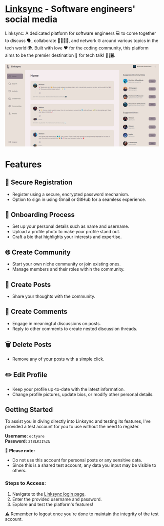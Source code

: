 # [Linksync](https://linksync-bay.vercel.app/) - Software engineers' social media

Linksync: A dedicated platform for software engineers 💻 to come together to discuss 🗣️, collaborate 👩‍💻👨‍💻, and network 🌐 around various topics in the tech world 🌍. Built with love ❤️ for the coding community, this platform aims to be the premier destination 📍 for tech talk! 🚀🔧🖥️.

[![Linksync](./public/screenshot.png)](https://linksync-bay.vercel.app/)

# Features

## 🔐 **Secure Registration**
- Register using a secure, encrypted password mechanism.
- Option to sign in using Gmail or GitHub for a seamless experience.

## 🚀 **Onboarding Process**
- Set up your personal details such as name and username.
- Upload a profile photo to make your profile stand out.
- Craft a bio that highlights your interests and expertise.

## 🌐 **Create Community**
- Start your own niche community or join existing ones.
- Manage members and their roles within the community.

## 📝 **Create Posts**
- Share your thoughts with the community.

## 💬 **Create Comments**
- Engage in meaningful discussions on posts.
- Reply to other comments to create nested discussion threads.

## 🗑️ **Delete Posts**
- Remove any of your posts with a simple click.

## ✏️ **Edit Profile**
- Keep your profile up-to-date with the latest information.
- Change profile pictures, update bios, or modify other personal details.

## Getting Started

To assist you in diving directly into Linksync and testing its features, I've provided a test account for you to use without the need to register.

**Username:** `ectyare`  
**Password:** `2t8LK31%2&`

🚫 **Please note:**
- Do not use this account for personal posts or any sensitive data.
- Since this is a shared test account, any data you input may be visible to others.

### Steps to Access:

1. Navigate to the [Linksync login page](https://linksync-bay.vercel.app/sign-in).
2. Enter the provided username and password.
3. Explore and test the platform's features!

⚠️ Remember to logout once you're done to maintain the integrity of the test account.
